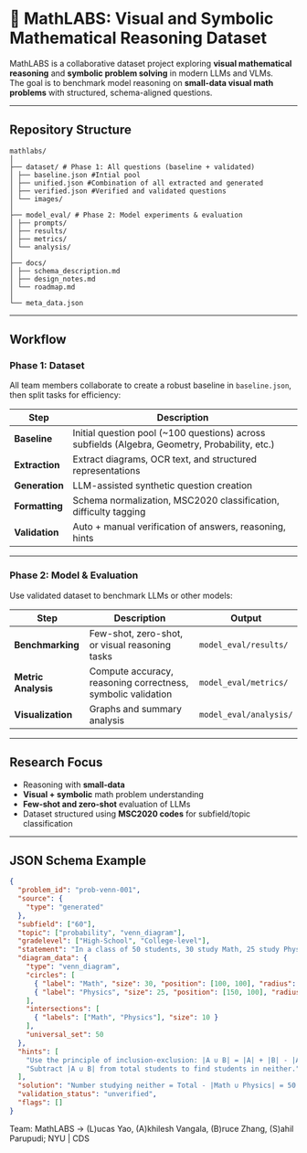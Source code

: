 # 🧮 MathLABS: Visual and Symbolic Mathematical Reasoning Dataset

MathLABS is a collaborative dataset project exploring **visual mathematical reasoning** and **symbolic problem solving** in modern LLMs and VLMs.  
The goal is to benchmark model reasoning on **small-data visual math problems** with structured, schema-aligned questions.

---

## Repository Structure
```
mathlabs/
│
├── dataset/ # Phase 1: All questions (baseline + validated)
│ ├── baseline.json #Intial pool
│ ├── unified.json #Combination of all extracted and generated
│ ├── verified.json #Verified and validated questions
│ └── images/
│
├── model_eval/ # Phase 2: Model experiments & evaluation
│ ├── prompts/ 
│ ├── results/
│ ├── metrics/
│ └── analysis/
│
├── docs/
│ ├── schema_description.md
│ ├── design_notes.md
│ └── roadmap.md
│
└── meta_data.json
```


---

## Workflow

### **Phase 1: Dataset**
All team members collaborate to create a robust baseline in ```baseline.json```, then split tasks for efficiency:

| Step | Description |
|------|-------------|
| **Baseline** | Initial question pool (~100 questions) across subfields (Algebra, Geometry, Probability, etc.)|
| **Extraction** | Extract diagrams, OCR text, and structured representations|
| **Generation** | LLM-assisted synthetic question creation|
| **Formatting** | Schema normalization, MSC2020 classification, difficulty tagging|
| **Validation** | Auto + manual verification of answers, reasoning, hints|

---

### **Phase 2: Model & Evaluation**
Use validated dataset to benchmark LLMs or other models:

| Step | Description | Output |
|------|-------------|--------|
| **Benchmarking** | Few-shot, zero-shot, or visual reasoning tasks | `model_eval/results/` |
| **Metric Analysis** | Compute accuracy, reasoning correctness, symbolic validation | `model_eval/metrics/` |
| **Visualization** | Graphs and summary analysis | `model_eval/analysis/` |

---

## Research Focus
- Reasoning with **small-data**  
- **Visual + symbolic** math problem understanding  
- **Few-shot and zero-shot** evaluation of LLMs  
- Dataset structured using **MSC2020 codes** for subfield/topic classification

---

## JSON Schema Example

```json
{
  "problem_id": "prob-venn-001",
  "source": {
    "type": "generated"
  },
  "subfield": ["60"],
  "topic": ["probability", "venn_diagram"],
  "gradelevel": ["High-School", "College-level"],
  "statement": "In a class of 50 students, 30 study Math, 25 study Physics, and 10 study both Math and Physics. How many students study neither Math nor Physics?",
  "diagram_data": {
    "type": "venn_diagram",
    "circles": [
      { "label": "Math", "size": 30, "position": [100, 100], "radius": 50 },
      { "label": "Physics", "size": 25, "position": [150, 100], "radius": 50 }
    ],
    "intersections": [
      { "labels": ["Math", "Physics"], "size": 10 }
    ],
    "universal_set": 50
  },
  "hints": [
    "Use the principle of inclusion-exclusion: |A ∪ B| = |A| + |B| - |A ∩ B|.",
    "Subtract |A ∪ B| from total students to find students in neither."
  ],
  "solution": "Number studying neither = Total - |Math ∪ Physics| = 50 - (30 + 25 - 10) = 50 - 45 = 5",
  "validation_status": "unverified",
  "flags": []
}
```
Team: MathLABS -> (L)ucas Yao, (A)khilesh Vangala, (B)ruce Zhang, (S)ahil Parupudi; NYU | CDS
